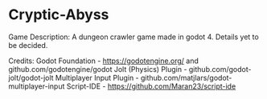 # Cryptic-Abyss

Game Description:
	A dungeon crawler game made in godot 4. 
	Details yet to be decided.



Credits:
	Godot Foundation - https://godotengine.org/ and github.com/godotengine/godot
	Jolt (Physics) Plugin - github.com/godot-jolt/godot-jolt
	Multiplayer Input Plugin - github.com/matjlars/godot-multiplayer-input
	Script-IDE - https://github.com/Maran23/script-ide
	


